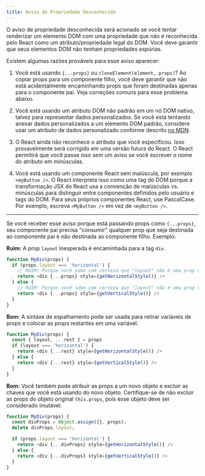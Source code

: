 ```yaml
---
title: Aviso de Propriedade Desconhecida
---
```


O aviso de propriedade desconhecida será acionado se você tentar renderizar um elemento DOM com uma propriedade que não é reconhecida pelo React como um atributo/propriedade legal do DOM. Você deve garantir que seus elementos DOM não tenham propriedades espúrias.

Existem algumas razões prováveis para esse aviso aparecer:

1. Você está usando `{...props}` ou `cloneElement(element, props)`? Ao copiar props para um componente filho, você deve garantir que não está acidentalmente encaminhando props que foram destinadas apenas para o componente pai. Veja correções comuns para esse problema abaixo.

2. Você está usando um atributo DOM não padrão em um nó DOM nativo, talvez para representar dados personalizados. Se você está tentando anexar dados personalizados a um elemento DOM padrão, considere usar um atributo de dados personalizado conforme descrito [no MDN](https://developer.mozilla.org/en-US/docs/Web/Guide/HTML/Using_data_attributes).

3. O React ainda não reconhece o atributo que você especificou. Isso provavelmente será corrigido em uma versão futura do React. O React permitirá que você passe isso sem um aviso se você escrever o nome do atributo em minúsculas.

4. Você está usando um componente React sem maiúscula, por exemplo `<myButton />`. O React interpreta isso como uma tag do DOM porque a transformação JSX do React usa a convenção de maiúsculas vs. minúsculas para distinguir entre componentes definidos pelo usuário e tags do DOM. Para seus próprios componentes React, use PascalCase. Por exemplo, escreva `<MyButton />` em vez de `<myButton />`.

---

Se você receber esse aviso porque está passando props como `{...props}`, seu componente pai precisa "consumir" qualquer prop que seja destinada ao componente pai e não destinada ao componente filho. Exemplo:

**Ruim:** A prop `layout` inesperada é encaminhada para a tag `div`.

```js
function MyDiv(props) {
  if (props.layout === 'horizontal') {
    // RUIM! Porque você sabe com certeza que "layout" não é uma prop que <div> entende.
    return <div {...props} style={getHorizontalStyle()} />
  } else {
    // RUIM! Porque você sabe com certeza que "layout" não é uma prop que <div> entende.
    return <div {...props} style={getVerticalStyle()} />
  }
}
```

**Bom:** A sintaxe de espalhamento pode ser usada para retirar variáveis de props e colocar as props restantes em uma variável.

```js
function MyDiv(props) {
  const { layout, ...rest } = props
  if (layout === 'horizontal') {
    return <div {...rest} style={getHorizontalStyle()} />
  } else {
    return <div {...rest} style={getVerticalStyle()} />
  }
}
```

**Bom:**  Você também pode atribuir as props a um novo objeto e excluir as chaves que você está usando do novo objeto. Certifique-se de não excluir as props do objeto original `this.props`, pois esse objeto deve ser considerado imutável.

```js
function MyDiv(props) {
  const divProps = Object.assign({}, props);
  delete divProps.layout;

  if (props.layout === 'horizontal') {
    return <div {...divProps} style={getHorizontalStyle()} />
  } else {
    return <div {...divProps} style={getVerticalStyle()} />
  }
}
```
